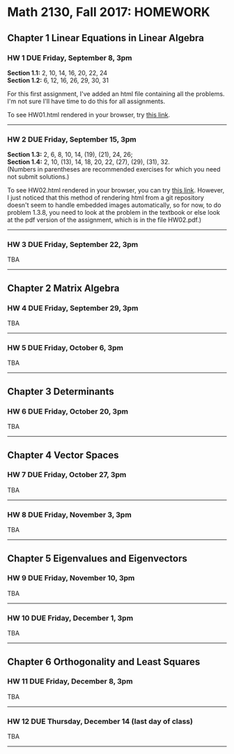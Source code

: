 # Math 2130, Fall 2017: HOMEWORK

## Chapter 1 Linear Equations in Linear Algebra

### **HW 1 DUE** Friday, September 8, 3pm
**Section 1.1:** 2, 10, 14, 16, 20, 22, 24    
**Section 1.2:** 6, 12, 16, 26, 29, 30, 31

For this first assignment, I've added an html file containing 
all the problems.  I'm not sure I'll have time to do this for all assignments.

To see HW01.html rendered in your browser, try [this link](https://cdn.rawgit.com/williamdemeo/math2130-fall2017/f05c2ceb/homework/HW01.html).

----------------------------------------------------


### **HW 2 DUE** Friday, September 15, 3pm
**Section 1.3:** 2, 6, 8, 10, 14, (19), (21), 24, 26;    
**Section 1.4:** 2, 10, (13), 14, 18, 20, 22, (27), (29), (31), 32.  
(Numbers in parentheses are recommended exercises for which you need not submit solutions.)

To see HW02.html rendered in your browser, you can try [this link](https://cdn.rawgit.com/williamdemeo/math2130-fall2017/02a3c384/homework/HW02/HW02.html). However, I just noticed that this method of rendering html 
from a git repository doesn't seem to handle embedded images automatically, 
so for now, to do problem 1.3.8, you need to look at the problem in the textbook 
or else look at the pdf version of the assignment, which is in the file HW02.pdf.)

----------------------------------------------------

### **HW 3 DUE** Friday, September 22, 3pm
TBA

----------------------------------------------------

## Chapter 2 Matrix Algebra

### **HW 4 DUE** Friday, September 29, 3pm
TBA

----------------------------------------------------

### **HW 5 DUE** Friday, October 6, 3pm
TBA

-------------------------------------------------------

## Chapter 3 Determinants

### **HW 6 DUE** Friday, October 20, 3pm
TBA

--------------------------------------------------------------------

## Chapter 4 Vector Spaces

### **HW 7 DUE** Friday, October 27, 3pm
TBA

----------------------------------------------------

### **HW 8 DUE** Friday, November 3, 3pm
TBA

--------------------------------------------------------------------

## Chapter 5 Eigenvalues and Eigenvectors

### **HW 9 DUE** Friday, November 10, 3pm
TBA

----------------------------------------------------

### **HW 10 DUE** Friday, December 1, 3pm
TBA

--------------------------------------------------------------------

## Chapter 6 Orthogonality and Least Squares

### **HW 11 DUE** Friday, December 8, 3pm
TBA

----------------------------------------------------

### **HW 12 DUE** Thursday, December 14 (last day of class)  
TBA

------------------------------------------------------------------------

                                                                  
